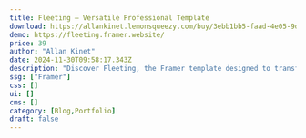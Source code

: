 ```yaml
---
title: Fleeting — Versatile Professional Template
download: https://allankinet.lemonsqueezy.com/buy/3ebb1bb5-faad-4e05-9de4-33551264616e
demo: https://fleeting.framer.website/
price: 39
author: "Allan Kinet"
date: 2024-11-30T09:58:17.343Z
description: "Discover Fleeting, the Framer template designed to transform your online presence. This versatile and professional template includes five essential pages with CMS Collection."
ssg: ["Framer"]
css: []
ui: []
cms: []
category: [Blog,Portfolio]
draft: false
---
```

